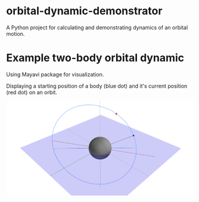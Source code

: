 # orbital-dynamic-demonstrator
A Python project for calculating and demonstrating dynamics of an orbital motion.


# Example two-body orbital dynamic
Using Mayavi package for visualization.

Displaying a starting position of a body (blue dot) and it's current position (red dot) on an orbit.

![A screenshot of an orbit](images/snapshot_Kepler_orbit.png)
